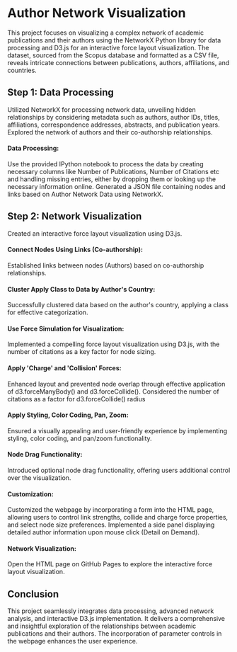 # Author Network Visualization

This project focuses on visualizing a complex network of academic publications and their authors using the NetworkX Python library for data processing and D3.js for an interactive force layout visualization. The dataset, sourced from the Scopus database and formatted as a CSV file, reveals intricate connections between publications, authors, affiliations, and countries.

## Step 1: Data Processing
Utilized NetworkX for processing network data, unveiling hidden relationships by considering metadata such as authors, author IDs, titles, affiliations, correspondence addresses, abstracts, and publication years.
Explored the network of authors and their co-authorship relationships.

#### Data Processing:
Use the provided IPython notebook to process the data by creating necessary columns like Number of Publications, Number of Citations etc and handling missing entries, either by dropping them or looking up the necessary information online.
Generated a JSON file containing nodes and links based on Author Network Data using NetworkX.

## Step 2: Network Visualization
Created an interactive force layout visualization using D3.js.

#### Connect Nodes Using Links (Co-authorship):
Established links between nodes (Authors) based on co-authorship relationships.

#### Cluster Apply Class to Data by Author's Country:
Successfully clustered data based on the author's country, applying a class for effective categorization.

#### Use Force Simulation for Visualization:
Implemented a compelling force layout visualization using D3.js, with the number of citations as a key factor for node sizing.

#### Apply 'Charge' and 'Collision' Forces:
Enhanced layout and prevented node overlap through effective application of d3.forceManyBody() and d3.forceCollide().
Considered the number of citations as a factor for d3.forceCollide() radius

#### Apply Styling, Color Coding, Pan, Zoom:
Ensured a visually appealing and user-friendly experience by implementing styling, color coding, and pan/zoom functionality.

#### Node Drag Functionality:
Introduced optional node drag functionality, offering users additional control over the visualization.

#### Customization:
Customized the webpage by incorporating a form into the HTML page, allowing users to control link strengths, collide and charge force properties, and select node size preferences. Implemented a side panel displaying detailed author information upon mouse click (Detail on Demand).

#### Network Visualization:
Open the HTML page on GitHub Pages to explore the interactive force layout visualization.

## Conclusion
This project seamlessly integrates data processing, advanced network analysis, and interactive D3.js implementation. It delivers a comprehensive and insightful exploration of the relationships between academic publications and their authors. The incorporation of parameter controls in the webpage enhances the user experience.
